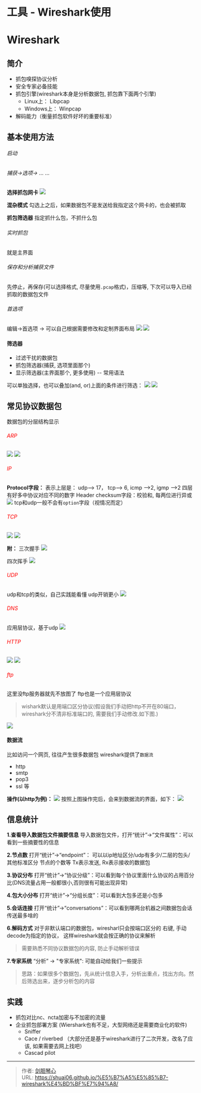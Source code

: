# 工具 - Wireshark使用




<!-- more -->

# Wireshark

## 简介

- 抓包嗅探协议分析
- 安全专家必备技能
- 抓包引擎(wireshark本身是分析数据包, 抓包靠下面两个引擎)
    - Linux上： Libpcap
    - Windows上： Winpcap
- 解码能力（衡量抓包软件好坏的重要标准）


## 基本使用方法
###### 启动

###### 捕获->选项-> ... ... 
**选择抓包网卡**
<img src="http://image.xpshuai.cn/20200314214656188_15241.png" />

**混杂模式**
勾选上之后，如果数据包不是发送给我指定这个网卡的，也会被抓取

**抓包筛选器**
指定抓什么包，不抓什么包

###### 实时抓包
就是主界面

###### 保存和分析捕获文件
先停止，再保存(可以选择格式, 尽量使用`.pcap`格式)，压缩等, 下次可以导入已经抓取的数据包文件

###### 首选项
编辑->首选项   -> 可以自己根据需要修改和定制界面布局
<img src="http://image.xpshuai.cn/20200314215811593_19130.png" />
<img src="http://image.xpshuai.cn/20200314215743991_3733.png" />


#### 筛选器
- 过滤干扰的数据包
- 抓包筛选器(捕获, 选项里面那个)
- 显示筛选器(主界面那个, 更多使用)    -- 常用语法

可以单独选择，也可以叠加(and, or)上面的条件进行筛选：
<img src="http://image.xpshuai.cn/20200314220435486_29854.png" />
<img src="http://image.xpshuai.cn/20200314220819061_8554.png" />



## 常见协议数据包

数据包的分层结构显示

###### <font color=red>ARP</font>
<img src="http://image.xpshuai.cn/20200315135242728_2582.png" />
<img src="http://image.xpshuai.cn/20200315135851907_10980.png" />

###### <font color=red> IP</font>

**Protocol字段：** 表示上层是： udp--> 17， tcp--> 6, icmp -->2, igmp -->2
四层有好多中协议对应不同的数字
Header checksum字段：校验和, 每两位进行异或
<img src="http://image.xpshuai.cn/20200315141145151_10461.png" />
tcp和udp一般不会有`option`字段（视情况而定）


###### <font color=red> TCP</font>
<img src="http://image.xpshuai.cn/20200315141900321_8252.png" />
<img src="http://image.xpshuai.cn/20200315142047940_28399.png" />

**附：**
三次握手
<img src="http://image.xpshuai.cn/20200315142429852_2643.pn" />

四次挥手
<img src="http://image.xpshuai.cn/20200315142522647_28638.png" />

###### <font color=red> UDP </font>
udp和tcp的类似，自己实践能看懂
udp开销更小
<img src="http://image.xpshuai.cn/20200315142800334_28041.png" />


###### <font color=red> DNS </font>
应用层协议，基于udp
<img src="http://image.xpshuai.cn/20200315143306840_10579.png" />


###### <font color=red> HTTP </font>
<img src="http://image.xpshuai.cn/20200315143952274_22660.png" />
<img src="http://image.xpshuai.cn/20200315144406111_24695.png" />


###### <font color=red> ftp </font>
这里没ftp服务器就先不放图了
ftp也是一个应用层协议

>wishark默认是用端口区分协议(假设我们手动把http不开在80端口，wireshark分不清非标准端口的, 需要我们手动修改.如下图.)

<img src="http://image.xpshuai.cn/20200315144657089_4217.png" />




#### 数据流
比如访问一个网页, 往往产生很多数据包
wireshark提供了<code>数据流</code>

- http
- smtp
- pop3
- ssl 等

**操作(以http为例)：**
<img src="http://image.xpshuai.cn/20200315145059801_20372.png" />
按照上图操作完后，会来到数据流的界面，如下：
<img src="http://image.xpshuai.cn/20200315145205546_28877.png" />



## 信息统计

**1.查看导入数据包文件摘要信息**
导入数据包文件，打开“统计”->“文件属性”：可以看到一些摘要性的信息

**2.节点数**
打开“统计”->“endpoint”： 可以以ip地址区分/udp有多少/二层的包头/其他标准区分 节点的个数等
Tx表示发送, Rx表示接收的数据包

**3.协议分布**
打开“统计”->“协议分级”：可以看到每个协议里面什么协议的占用百分比(DNS流量占用一般都很小,否则很有可能出现异常)

**4.包大小分布**
打开“统计”->“分组长度”：可以看到大包多还是小包多

**5.会话连接**
打开“统计”->“conversations”：可以看到哪两台机器之间数据包会话传送最多啥的

**6.解码方式**
对于非默认端口的数据包，wiresharl只会按端口区分的
右键, 手动decode为指定的协议， 这样wireshark就会按正确的协议来解析

>需要熟悉不同协议数据包的内容, 防止手动解析错误

**7.专家系统**
“分析” -> "专家系统":  可能自动给我们一些提示

>思路：如果很多个数据包，先从统计信息入手，分析出重点，找出方向。然后筛选出来，逐步分析包的内容




## 实践
- 抓包对比nc、ncta加密与不加密的流量
- 企业抓包部署方案  (Wiershark也有不足，大型网络还是需要商业化的软件)
    - Sniffer
    - Cace / riverbed （大部分还是基于wireshark进行了二次开发，改名了应该, 如果需要去网上找吧）
    - Cascad pilot
















---

> 作者: [剑胆琴心](http://geoer.cn)  
> URL: https://shuai06.github.io/%E5%B7%A5%E5%85%B7-wireshark%E4%BD%BF%E7%94%A8/  

